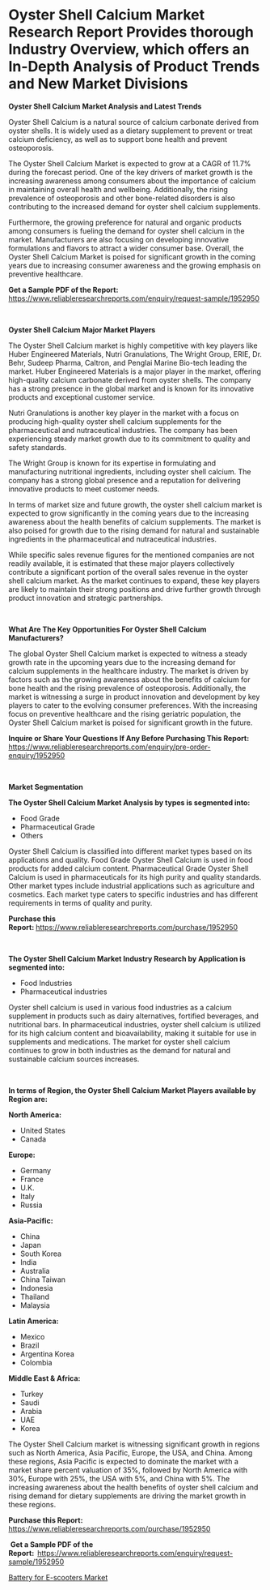 <p><h1>Oyster Shell Calcium Market Research Report Provides thorough Industry Overview, which offers an In-Depth Analysis of Product Trends and New Market Divisions</h1></p><p><strong>Oyster Shell Calcium Market Analysis and Latest Trends</strong></p>
<p><p>Oyster Shell Calcium is a natural source of calcium carbonate derived from oyster shells. It is widely used as a dietary supplement to prevent or treat calcium deficiency, as well as to support bone health and prevent osteoporosis.</p><p>The Oyster Shell Calcium Market is expected to grow at a CAGR of 11.7% during the forecast period. One of the key drivers of market growth is the increasing awareness among consumers about the importance of calcium in maintaining overall health and wellbeing. Additionally, the rising prevalence of osteoporosis and other bone-related disorders is also contributing to the increased demand for oyster shell calcium supplements.</p><p>Furthermore, the growing preference for natural and organic products among consumers is fueling the demand for oyster shell calcium in the market. Manufacturers are also focusing on developing innovative formulations and flavors to attract a wider consumer base. Overall, the Oyster Shell Calcium Market is poised for significant growth in the coming years due to increasing consumer awareness and the growing emphasis on preventive healthcare.</p></p>
<p><strong>Get a Sample PDF of the Report:&nbsp;</strong> <a href="https://www.reliableresearchreports.com/enquiry/request-sample/1952950">https://www.reliableresearchreports.com/enquiry/request-sample/1952950</a></p>
<p>&nbsp;</p>
<p><strong>Oyster Shell Calcium Major Market Players</strong></p>
<p><p>The Oyster Shell Calcium market is highly competitive with key players like Huber Engineered Materials, Nutri Granulations, The Wright Group, ERIE, Dr. Behr, Sudeep Pharma, Caltron, and Penglai Marine Bio-tech leading the market. Huber Engineered Materials is a major player in the market, offering high-quality calcium carbonate derived from oyster shells. The company has a strong presence in the global market and is known for its innovative products and exceptional customer service. </p><p>Nutri Granulations is another key player in the market with a focus on producing high-quality oyster shell calcium supplements for the pharmaceutical and nutraceutical industries. The company has been experiencing steady market growth due to its commitment to quality and safety standards.</p><p>The Wright Group is known for its expertise in formulating and manufacturing nutritional ingredients, including oyster shell calcium. The company has a strong global presence and a reputation for delivering innovative products to meet customer needs.</p><p>In terms of market size and future growth, the oyster shell calcium market is expected to grow significantly in the coming years due to the increasing awareness about the health benefits of calcium supplements. The market is also poised for growth due to the rising demand for natural and sustainable ingredients in the pharmaceutical and nutraceutical industries.</p><p>While specific sales revenue figures for the mentioned companies are not readily available, it is estimated that these major players collectively contribute a significant portion of the overall sales revenue in the oyster shell calcium market. As the market continues to expand, these key players are likely to maintain their strong positions and drive further growth through product innovation and strategic partnerships.</p></p>
<p>&nbsp;</p>
<p><strong>What Are The Key Opportunities For Oyster Shell Calcium Manufacturers?</strong></p>
<p><p>The global Oyster Shell Calcium market is expected to witness a steady growth rate in the upcoming years due to the increasing demand for calcium supplements in the healthcare industry. The market is driven by factors such as the growing awareness about the benefits of calcium for bone health and the rising prevalence of osteoporosis. Additionally, the market is witnessing a surge in product innovation and development by key players to cater to the evolving consumer preferences. With the increasing focus on preventive healthcare and the rising geriatric population, the Oyster Shell Calcium market is poised for significant growth in the future.</p></p>
<p><strong>Inquire or Share Your Questions If Any Before Purchasing This Report:</strong> <a href="https://www.reliableresearchreports.com/enquiry/pre-order-enquiry/1952950">https://www.reliableresearchreports.com/enquiry/pre-order-enquiry/1952950</a></p>
<p>&nbsp;</p>
<p><strong>Market Segmentation</strong></p>
<p><strong>The Oyster Shell Calcium Market Analysis by types is segmented into:</strong></p>
<p><ul><li>Food Grade</li><li>Pharmaceutical Grade</li><li>Others</li></ul></p>
<p><p>Oyster Shell Calcium is classified into different market types based on its applications and quality. Food Grade Oyster Shell Calcium is used in food products for added calcium content. Pharmaceutical Grade Oyster Shell Calcium is used in pharmaceuticals for its high purity and quality standards. Other market types include industrial applications such as agriculture and cosmetics. Each market type caters to specific industries and has different requirements in terms of quality and purity.</p></p>
<p><strong>Purchase this Report:&nbsp;</strong><a href="https://www.reliableresearchreports.com/purchase/1952950">https://www.reliableresearchreports.com/purchase/1952950</a></p>
<p>&nbsp;</p>
<p><strong>The Oyster Shell Calcium Market Industry Research by Application is segmented into:</strong></p>
<p><ul><li>Food Industries</li><li>Pharmaceutical industries</li></ul></p>
<p><p>Oyster shell calcium is used in various food industries as a calcium supplement in products such as dairy alternatives, fortified beverages, and nutritional bars. In pharmaceutical industries, oyster shell calcium is utilized for its high calcium content and bioavailability, making it suitable for use in supplements and medications. The market for oyster shell calcium continues to grow in both industries as the demand for natural and sustainable calcium sources increases.</p></p>
<p>&nbsp;</p>
<p><strong>In terms of Region, the Oyster Shell Calcium Market Players available by Region are:</strong></p>
<p>
    <p> <strong> North America: </strong>
        <ul>
            <li>United States</li>
            <li>Canada</li>
        </ul>
        </p> 
    <p> <strong> Europe: </strong>
        <ul>
            <li>Germany</li>
            <li>France</li>
            <li>U.K.</li>
            <li>Italy</li>
            <li>Russia</li>
        </ul>
        </p> 
    <p> <strong> Asia-Pacific: </strong>
        <ul>
            <li>China</li>
            <li>Japan</li>
            <li>South Korea</li>
            <li>India</li>
            <li>Australia</li>
            <li>China Taiwan</li>
            <li>Indonesia</li>
            <li>Thailand</li>
            <li>Malaysia</li>
        </ul>
        </p> 
    <p> <strong> Latin America: </strong>
        <ul>
            <li>Mexico</li>
            <li>Brazil</li>
            <li>Argentina Korea</li>
            <li>Colombia</li>
        </ul>
        </p> 
    <p> <strong> Middle East & Africa: </strong>
        <ul>
            <li>Turkey</li>
            <li>Saudi</li>
            <li>Arabia</li>
            <li>UAE</li>
            <li>Korea</li>
        </ul>
    </p>
    </p>
<p><p>The Oyster Shell Calcium market is witnessing significant growth in regions such as North America, Asia Pacific, Europe, the USA, and China. Among these regions, Asia Pacific is expected to dominate the market with a market share percent valuation of 35%, followed by North America with 30%, Europe with 25%, the USA with 5%, and China with 5%. The increasing awareness about the health benefits of oyster shell calcium and rising demand for dietary supplements are driving the market growth in these regions.</p></p>
<p><strong>Purchase this Report: </strong><a href="https://www.reliableresearchreports.com/purchase/1952950">https://www.reliableresearchreports.com/purchase/1952950</a></p>
<p>&nbsp;<strong>Get a Sample PDF of the Report:&nbsp;&nbsp;</strong><a href="https://www.reliableresearchreports.com/enquiry/request-sample/1952950">https://www.reliableresearchreports.com/enquiry/request-sample/1952950</a></p>
<p><strong></strong></p>
<p><p><a href="https://fearless-okapi-6c8.notion.site/Battery-for-E-scooters-Market-Centers-on-Aspects-such-as-Market-Growth-Market-Share-Market-Opportu-a9bad36c7c7140bc844340d034215476">Battery for E-scooters Market</a></p></p>